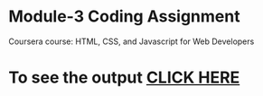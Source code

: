 
# Module-3 Coding Assignment

Coursera course: HTML, CSS, and Javascript for Web Developers

# To see the output [CLICK HERE](https://yashjain2309.github.io/coursera-test/Module-3-assignment/index.html)
